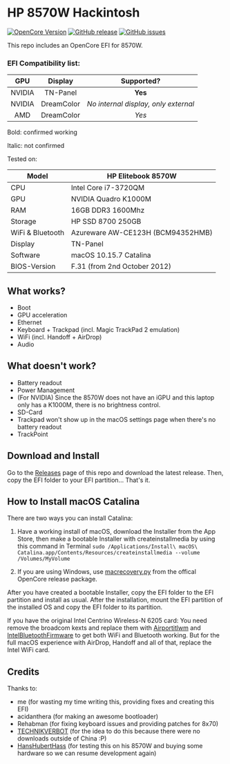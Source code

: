 # HP 8570W Hackintosh

[![OpenCore Version](https://img.shields.io/badge/OpenCore-0.6.6-green.svg)](https://github.com/SkyrilHD/HP-8570W-Hackintosh/)
[![GitHub release](https://img.shields.io/github/release/SkyrilHD/HP-8570W-Hackintosh.svg)](https://github.com/SkyrilHD/HP-8570W-Hackintosh/releases/)
[![GitHub issues](https://img.shields.io/github/issues/SkyrilHD/HP-8570W-Hackintosh.svg)](https://github.com/SkyrilHD/HP-8570W-Hackintosh/issues/)

This repo includes an OpenCore EFI for 8570W.


### EFI Compatibility list:

| GPU | Display | Supported? |
| :-----: | :-----: | :-----: |
| NVIDIA | TN-Panel | **Yes** |
| NVIDIA | DreamColor | _No internal display, only external_ |
| AMD | DreamColor | _Yes_ |

Bold: confirmed working

Italic: not confirmed



Tested on:

Model | HP Elitebook 8570W
--- | ---
CPU | Intel Core i7-3720QM
GPU | NVIDIA Quadro K1000M
RAM | 16GB DDR3 1600Mhz
Storage | HP SSD 8700 250GB
WiFi & Bluetooth | Azureware AW-CE123H (BCM94352HMB)
Display | TN-Panel
Software | macOS 10.15.7 Catalina
BIOS-Version | F.31 (from 2nd October 2012)

## What works?

- Boot
- GPU acceleration
- Ethernet
- Keyboard + Trackpad (incl. Magic TrackPad 2 emulation)
- WiFi (incl. Handoff + AirDrop)
- Audio

## What doesn't work?

- Battery readout
- Power Management
- (For NVIDIA) Since the 8570W does not have an iGPU and this laptop only has a K1000M, there is no brightness control.
- SD-Card
- Trackpad won't show up in the macOS settings page when there's no battery readout
- TrackPoint

## Download and Install

Go to the [Releases](https://github.com/SkyrilHD/HP-8570W-Hackintosh/releases/) page of this repo and download the latest release. Then, copy the EFI folder to your EFI partition... That's it.

## How to Install macOS Catalina

There are two ways you can install Catalina:

1. Have a working install of macOS, download the Installer from the App Store, then make a bootable Installer with createinstallmedia by using this command in Terminal `sudo /Applications/Install\ macOS\ Catalina.app/Contents/Resources/createinstallmedia --volume /Volumes/MyVolume`

2. If you are using Windows, use [macrecovery.py](https://dortania.github.io/OpenCore-Install-Guide/installer-guide/winblows-install.html) from the offical OpenCore release package.

After you have created a bootable Installer, copy the EFI folder to the EFI partition and install as usual. After the installation, mount the EFI partition of the installed OS and copy the EFI folder to its partition.

If you have the original Intel Centrino Wireless-N 6205 card:
You need remove the broadcom kexts and replace them with [Airportitlwm](https://github.com/OpenIntelWireless/itlwm/releases/tag/v1.2.0) and [IntelBluetoothFirmware](https://github.com/OpenIntelWireless/IntelBluetoothFirmware/releases/tag/1.1.2) to get both WiFi and Bluetooth working. But for the full macOS experience with AirDrop, Handoff and all of that, replace the Intel WiFi card.

## Credits

Thanks to:

- me (for wasting my time writing this, providing fixes and creating this EFI)
- acidanthera (for making an awesome bootloader)
- Rehabman (for fixing keyboard issues and providing patches for 8x70)
- [TECHNIKVERBOT](https://github.com/TECHNIKVERBOT) (for the idea to do this because there were no downloads outside of China :P)
- [HansHubertHass](https://github.com/HansHubertHass) (for testing this on his 8570W and buying some hardware so we can resume development again)
